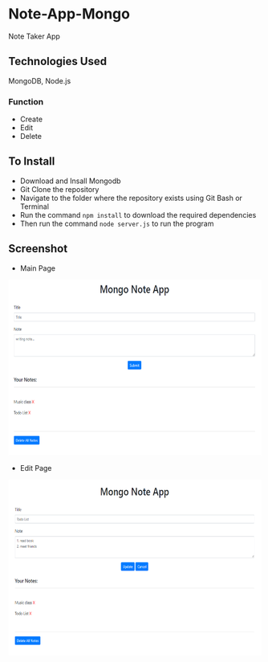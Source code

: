 # Note-App-Mongo

Note Taker App

## Technologies Used
MongoDB, Node.js

### Function

* Create
* Edit
* Delete

## To Install

* Download and Insall Mongodb
* Git Clone the repository
* Navigate to the folder where the repository exists using Git Bash or Terminal
* Run the command `npm install` to download the required dependencies
* Then run the command `node server.js` to run the program

## Screenshot
* Main Page
<p align="center">
  <img width="650" height="350" src="./images/mongoNoteAppMainPage.PNG">
</p>

* Edit Page
<p align="center">
  <img width="650" height="350" src="./images/mongoNoteAppEditPage.PNG">
</p> 

